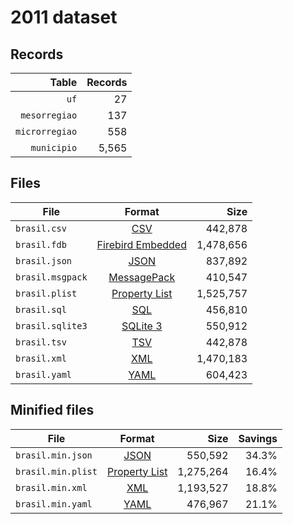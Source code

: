 # 2011 dataset

## Records

|          Table | Records |
| --------------:| -------:|
|           `uf` |      27 |
|  `mesorregiao` |     137 |
| `microrregiao` |     558 |
|    `municipio` |   5,565 |

## Files

| File             | Format                                                                                 |      Size |
| ---------------- |:--------------------------------------------------------------------------------------:| ---------:|
| `brasil.csv`     | [CSV](https://en.wikipedia.org/wiki/Comma-separated_values)                            |   442,878 |
| `brasil.fdb`     | [Firebird Embedded](https://en.wikipedia.org/wiki/Embedded_database#Firebird_Embedded) | 1,478,656 |
| `brasil.json`    | [JSON](https://en.wikipedia.org/wiki/JSON)                                             |   837,892 |
| `brasil.msgpack` | [MessagePack](https://en.wikipedia.org/wiki/MessagePack)                               |   410,547 |
| `brasil.plist`   | [Property List](https://en.wikipedia.org/wiki/Property_list)                           | 1,525,757 |
| `brasil.sql`     | [SQL](https://en.wikipedia.org/wiki/SQL)                                               |   456,810 |
| `brasil.sqlite3` | [SQLite 3](https://en.wikipedia.org/wiki/SQLite)                                       |   550,912 |
| `brasil.tsv`     | [TSV](https://en.wikipedia.org/wiki/Tab-separated_values)                              |   442,878 |
| `brasil.xml`     | [XML](https://en.wikipedia.org/wiki/XML)                                               | 1,470,183 |
| `brasil.yaml`    | [YAML](https://en.wikipedia.org/wiki/YAML)                                             |   604,423 |

## Minified files

| File               | Format                                                       |      Size | Savings |
| ------------------ |:------------------------------------------------------------:| ---------:| -------:|
| `brasil.min.json`  | [JSON](https://en.wikipedia.org/wiki/JSON)                   |   550,592 |   34.3% |
| `brasil.min.plist` | [Property List](https://en.wikipedia.org/wiki/Property_list) | 1,275,264 |   16.4% |
| `brasil.min.xml`   | [XML](https://en.wikipedia.org/wiki/XML)                     | 1,193,527 |   18.8% |
| `brasil.min.yaml`  | [YAML](https://en.wikipedia.org/wiki/YAML)                   |   476,967 |   21.1% |